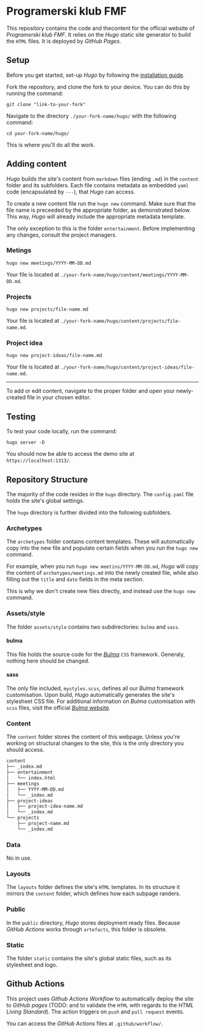 # Programerski klub FMF

This repository contains the code and thecontent for the official website of *Programerski klub FMF*. It relies on the *Hugo* static site generator to build the `HTML` files. It is deployed by *GitHub Pages*.

## Setup

Before you get started, set-up *Hugo* by following the [installation guide](https://gohugo.io/installation/). 

Fork the repository, and clone the fork to your device. You can do this by running the command:
```
git clone "link-to-your-fork" 
```

Navigate to the directory `./your-fork-name/hugo/` with the following command:
```
cd your-fork-name/hugo/
```

This is where you'll do all the work. 

## Adding content

*Hugo* builds the site's content from `markdown` files (ending `.md`) in  the `content` folder and its subfolders. Each file contains metadata as embedded `yaml` code (encapsulated by `---`), that *Hugo* can access. 

To create a new content file run the `hugo new` command. Make sure that the file name is preceeded by the appropriate folder, as demonstrated below. This way, *Hugo* will already include the appropriate metadata template. 

The only exception to this is the folder `entertainment`. Before implementing any changes, consult the project managers. 

### Metings
```
hugo new meetings/YYYY-MM-DD.md
```

Your file is located at `./your-fork-name/hugo/content/meetings/YYYY-MM-DD.md`. 

### Projects 
```
hugo new projects/file-name.md
```

Your file is located at `./your-fork-name/hugo/content/projects/file-name.md`. 

### Project idea
```
hugo new project-ideas/file-name.md
```

Your file is located at `./your-fork-name/hugo/content/project-ideas/file-name.md`. 

---

To add or edit content, navigate to the proper folder and open your newly-created file in your chosen editor. 

## Testing

To test your code locally, run the command:
```
hugo server -D
```

You should now be able to access the demo site at ```https://localhost:1313/```. 

## Repository Structure 

The majority of the code resides in the `hugo` directory. The `config.yaml` file holds the site's global settings. 

The `hugo` directory is further divided into the following subfolders. 

### Archetypes 

The `archetypes` folder contains content templates. These will automatically copy into the new file and populate certain fields when you run the `hugo new` command. 

For example, when you run `hugo new meetins/YYYY-MM-DD.md`, *Hugo* will copy the content of `archetypes/meetings.md` into the newly created file, while also filling out the `title` and `date` fields in the meta section.

This is why we don't create new files directly, and instead use the `hugo new` command.

### Assets/style

The folder `assets/style` contains two subdirectories: `bulma`  and `sass`. 

#### bulma

This file holds the source code for the [*Bulma*](https://bulma.io/) `CSS` framework. Generaly, nothing here should be changed.

#### sass

The only file included, `mystyles.scss`,  defines all our *Bulma* framework customisation. Upon build, *Hugo* automatically generates the site's stylesheet CSS file. For additional information on *Bulma* customisation with `scss` files, visit the official [*Bulma* website](https://bulma.io/documentation/customize/).

### Content 

The `content` folder stores the content of this webpage. Unless you're working on structural changes to the site, this is the only directory you should access. 

```bash
content
├── _index.md
├── entertainment
│   └── index.html
├── meetings
│   ├── YYYY-MM-DD.md
│   └── _index.md
├── project-ideas
│   ├── project-idea-name.md
│   └── _index.md
└── projects
    ├── project-name.md
    └── _index.md
```

### Data

No in use.

### Layouts

The `layouts` folder defines the site's `HTML` templates. In its structure it mirrors the `content` folder, which defines how each subpage randers. 

### Public

In the `public` directory, *Hugo* stores deployment ready files. Because *GitHub Actions* works through `artefacts`, this folder is obsolete.

### Static

The folder `static` contains the site's global static files, such as its stylesheet and logo.

## Github Actions 

This project uses *Github Actions Workflow* to automatically deploy the site to *GitHub pages* (TODO: and to validate the `HTML` with regards to the *HTML Living Standard*). The action triggers on `push` and `pull request` events. 

You can access the *GitHub Actions* files at `.github/workflow/`.
